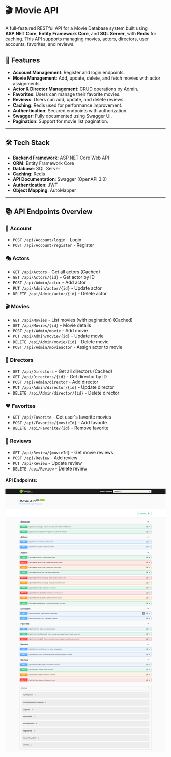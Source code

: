 # 🎬 Movie API

A full-featured RESTful API for a Movie Database system built using **ASP.NET Core**, **Entity Framework Core**, and **SQL Server**, with **Redis** for caching. This API supports managing movies, actors, directors, user accounts, favorites, and reviews.

## 🚀 Features

- **Account Management**: Register and login endpoints.
- **Movie Management**: Add, update, delete, and fetch movies with actor assignments.
- **Actor & Director Management**: CRUD operations by Admin.
- **Favorites**: Users can manage their favorite movies.
- **Reviews**: Users can add, update, and delete reviews.
- **Caching**: Redis used for performance improvement.
- **Authentication**: Secured endpoints with authorization.
- **Swagger**: Fully documented using Swagger UI.
- **Pagination**: Support for movie list pagination.

---

## 🛠️ Tech Stack

- **Backend Framework**: ASP.NET Core Web API
- **ORM**: Entity Framework Core
- **Database**: SQL Server
- **Caching**: Redis
- **API Documentation**: Swagger (OpenAPI 3.0)
- **Authentication**: JWT 
- **Object Mapping**: AutoMapper 

---

## 📚 API Endpoints Overview

### 🔐 Account
- `POST /api/Account/login` - Login
- `POST /api/Account/register` - Register

### 🎭 Actors
- `GET /api/Actors` - Get all actors (Cached)
- `GET /api/Actors/{id}` - Get actor by ID
- `POST /api/Admin/actor` - Add actor
- `PUT /api/Admin/actor/{id}` - Update actor
- `DELETE /api/Admin/actor/{id}` - Delete actor

### 🎬 Movies
- `GET /api/Movies` - List movies (with pagination) (Cached)
- `GET /api/Movies/{id}` - Movie details
- `POST /api/Admin/movie` - Add movie
- `PUT /api/Admin/movie/{id}` - Update movie
- `DELETE /api/Admin/movie/{id}` - Delete movie
- `POST /api/Admin/movieactor` - Assign actor to movie

### 🎤 Directors
- `GET /api/Directors` - Get all directors (Cached)
- `GET /api/Directors/{id}` - Get director by ID
- `POST /api/Admin/director` - Add director
- `PUT /api/Admin/director/{id}` - Update director
- `DELETE /api/Admin/director/{id}` - Delete director

### ❤️ Favorites
- `GET /api/Favorite` - Get user's favorite movies
- `POST /api/Favorite/{movieId}` - Add favorite
- `DELETE /api/Favorite/{id}` - Remove favorite

### 📝 Reviews
- `GET /api/Review/{movieId}` - Get movie reviews
- `POST /api/Review` - Add review
- `PUT /api/Review` - Update review
- `DELETE /api/Review` - Delete review
#### **API Endpoints:**
![Banner](Swagger.png)
